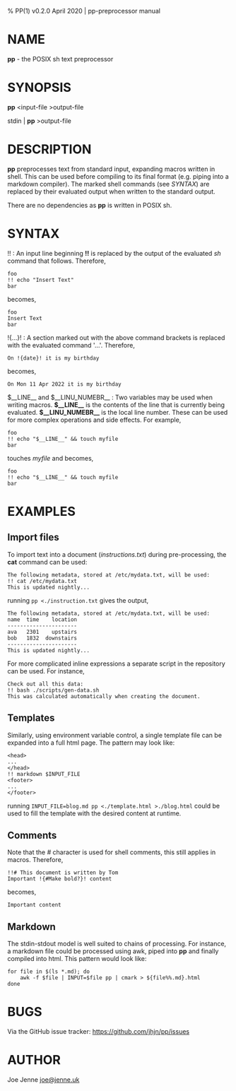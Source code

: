 % PP(1) v0.2.0 April 2020 | pp-preprocessor manual

NAME
====

**pp** - the POSIX sh text preprocessor

SYNOPSIS
========

**pp** \<input-file \>output-file

stdin | **pp** >output-file

DESCRIPTION
===========

**pp** preprocesses text from standard input, expanding macros written in shell.
This can be used before compiling to its final format (e.g. piping into a markdown compiler).
The marked shell commands (see _SYNTAX_) are replaced by their evaluated output when written to the standard output.

There are no dependencies as **pp** is written in POSIX sh.

SYNTAX
======
!!
: An input line beginning **!!** is replaced by the output of the evaluated _sh_ command that follows. Therefore,
```
foo
!! echo "Insert Text"
bar
```
becomes,
```
foo
Insert Text
bar
```

!{...}!
: A section marked out with the above command brackets is replaced with the evaluated command '...'. Therefore,
```
On !{date}! it is my birthday
```
becomes,
```
On Mon 11 Apr 2022 it is my birthday
```


$\_\_LINE\_\_ and $\_\_LINU_NUMEBR\_\_
: Two variables may be used when writing macros. **\$\_\_LINE\_\_** is the contents of the line that is currently being evaluated. **\$\_\_LINU_NUMEBR\_\_** is the local line number. These can be used for more complex operations and side effects. For example,
```
foo
!! echo "$__LINE__" && touch myfile
bar
```
touches _myfile_ and becomes,
```
foo
!! echo "$__LINE__" && touch myfile
bar
```

EXAMPLES 
========

Import files
------------
To import text into a document (_instructions.txt_) during pre-processing, the **cat** command can be used:
```
The following metadata, stored at /etc/mydata.txt, will be used:
!! cat /etc/mydata.txt
This is updated nightly...
```
running `pp <./instruction.txt` gives the output,
```
The following metadata, stored at /etc/mydata.txt, will be used:
name  time    location 
----------------------
ava   2301    upstairs
bob   1832  downstairs
----------------------
This is updated nightly...
```

For more complicated inline expressions a separate script in the repository can be used. For instance,
```
Check out all this data:
!! bash ./scripts/gen-data.sh
This was calculated automatically when creating the document.
```


Templates
---------
Similarly, using environment variable control, a single template file can be expanded into a full html page. The pattern may look like:
```
<head>
...
</head>
!! markdown $INPUT_FILE
<footer>
...
</footer>
```
running `INPUT_FILE=blog.md pp <./template.html >./blog.html` could be used to fill the template with the desired content at runtime.

Comments
--------
Note that the _#_ character is used for shell comments, this still applies in macros. Therefore,
```
!!# This document is written by Tom
Important !{#Make bold?}! content
```
becomes,
```
Important content
```

Markdown
--------
The stdin-stdout model is well suited to chains of processing. For instance, a markdown file could be processed using awk, piped into **pp** and finally compiled into html. This pattern would look like:
```
for file in $(ls *.md); do
    awk -f $file | INPUT=$file pp | cmark > ${file%%.md}.html
done
```

BUGS
====

Via the GitHub issue tracker: <https://github.com/jhjn/pp/issues>

AUTHOR
======
Joe Jenne <joe@jenne.uk>
